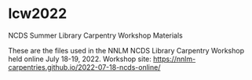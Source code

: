 # lcw2022
NCDS Summer Library Carpentry Workshop Materials

These are the files used in the NNLM NCDS Library Carpentry Workshop held online July 18-19, 2022.
Workshop site: https://nnlm-carpentries.github.io/2022-07-18-ncds-online/
